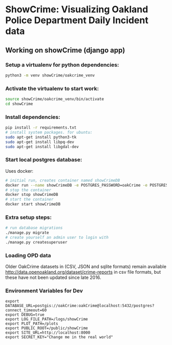 # ShowCrime: Visualizing Oakland Police Department Daily Incident data

## Working on showCrime (django app)

### Setup a virtualenv for python dependencies:

```bash
python3 -m venv showCrime/oakcrime_venv
```

### Activate the virtualenv to start work:

```bash
source showCrime/oakcrime_venv/bin/activate
cd showCrime
```

### Install dependencies:
```bash
pip install -r requirements.txt
# install system packages. for ubuntu:
sudo apt-get install python3-tk
sudo apt-get install libpq-dev
sudo apt-get install libgdal-dev
```

### Start local postgres database:

Uses docker:

```bash
# initial run, creates container named showCrimeDB
docker run --name showCrimeDB -e POSTGRES_PASSWORD=oakCrime -e POSTGRES_USER=oakCrime -p 5432:5432 -d mdillon/postgis
# stop the container
docker stop showCrimeDB
# start the container 
docker start showCrimeDB
```

### Extra setup steps:

```bash
# run database migrations
./manage.py migrate
# create yourself an admin user to login with
./manage.py createsuperuser
```

### Loading OPD data

Older OakCrime datasets in (CSV, JSON and sqlite formats) remain
available http://data.openoakland.org/dataset/crime-reports in csv
file formats, but these have not been updated since late 2016.

### Environment Variables for Dev
```
export DATABASE_URL=postgis://oakCrime:oakCrime@localhost:5432/postgres?connect_timeout=60
export DEBUG=true
export LOG_FILE_PATH=/logs/showCrime
export PLOT_PATH=/plots
export PUBLIC_ROOT=/public/showCrime
export SITE_URL=http://localhost:8000
export SECRET_KEY="Change me in the real world"
```
